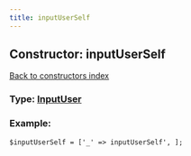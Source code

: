 ```yaml
---
title: inputUserSelf
---
```

## Constructor: inputUserSelf  
[Back to constructors index](index.md)






### Type: [InputUser](../types/InputUser.md)


### Example:

```
$inputUserSelf = ['_' => inputUserSelf', ];
```
